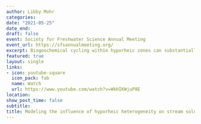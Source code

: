 ```yaml
---
author: Libby Mohr
categories:
date: "2021-05-25"
date_end: 
draft: false
event: Society for Freshwater Science Annual Meeting
event_url: https://sfsannualmeeting.org/
excerpt: Biogeochemical cycling within hyporheic zones can substantially influence stream solute dynamics, yet quantifying this influence at the scale of stream reaches and networks is challenged by the need to represent both hyporheic hydrology and biogeochemistry.  We developed a mathematical model for simulating the influence of hyporheic flowpath biogeochemistry on entire stream reaches, and assessed model predictions with a mesocosm tracer release experiment. Our approach provides a simple way to incorporate hyporheic heterogeneity into models of solute dynamics at stream reach and network scales.
featured: true
layout: single
links:
- icon: youtube-square
  icon_pack: fab
  name: Watch
  url: https://www.youtube.com/watch?v=WkHIKWjuP8E
location: 
show_post_time: false
subtitle: 
title: Modeling the influence of hyporheic heterogeneity on stream solute dynamics
---
```




